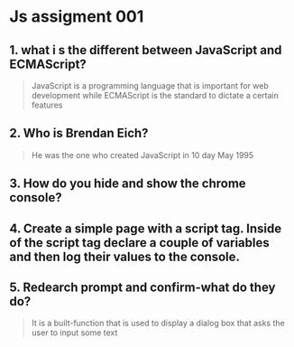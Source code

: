 # Js assigment 001

## 1. what i s the different between JavaScript and ECMAScript?
>JavaScript is a programming language that is important for web development while ECMAScript is the standard to dictate a certain features 
## 2. Who is Brendan Eich?
>He was the one who created JavaScript in 10 day May 1995
## 3. How do you hide and show the chrome console?
>
## 4. Create a simple page with a script tag. Inside of the script tag declare a couple of variables and then log their values to the console.

## 5. Redearch prompt and confirm-what do they do?
>It is a built-function that is used to display a dialog box that asks the user to input some text

